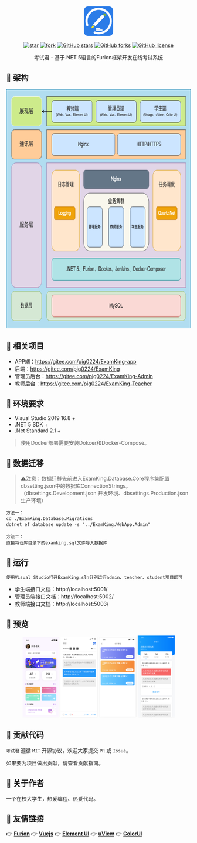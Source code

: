 <p></p>
<p></p>

<p align="center">
<img src="./imgs/logo.png" height="80"/>
</p>

<div align="center">

[![star](https://gitee.com/pig0224/ExamKing/badge/star.svg?theme=gvp)](https://gitee.com/pig0224/ExamKing/stargazers) 
[![fork](https://gitee.com/pig0224/ExamKing/badge/fork.svg?theme=gvp)](https://gitee.com/pig0224/ExamKing/members) 
[![GitHub stars](https://img.shields.io/github/stars/pig0224/ExamKing?logo=github)](https://github.com/pig0224/ExamKing/stargazers) 
[![GitHub forks](https://img.shields.io/github/forks/pig0224/ExamKing?logo=github)](https://github.com/pig0224/ExamKing/network) 
[![GitHub license](https://img.shields.io/github/license/pig0224/ExamKing)](https://github.com/pig0224/ExamKing/blob/master/LICENSE) 

</div>

<div align="center">

考试君 - 基于.NET 5语言的Furion框架开发在线考试系统

</div>

## 💐 架构

<p align="center">
<img src="./imgs/ExamKing-Diagram.png" height="650"/>
</p>

## 🍻 相关项目
- APP端：https://gitee.com/pig0224/ExamKing-app
- 后端：https://gitee.com/pig0224/ExamKing
- 管理员后台：https://gitee.com/pig0224/ExamKing-Admin
- 教师后台：https://gitee.com/pig0224/ExamKing-Teacher

## 🥗 环境要求

- Visual Studio 2019 16.8 +
- .NET 5 SDK +
- .Net Standard 2.1 +

> 使用Docker部署需要安装Dokcer和Docker-Compose。

## 🌭 数据迁移

> ⚠️注意：数据迁移先前进入ExamKing.Database.Core程序集配置dbsetting.json中的数据库ConnectionStrings。（dbsettings.Development.json 开发环境、dbsettings.Production.json 生产环境）

```shell
方法一：
cd ./ExamKing.Database.Migrations
dotnet ef database update -s "../ExamKing.WebApp.Admin"

方法二：
直接将仓库目录下的examking.sql文件导入数据库
```

## 🍿 运行
```shell
使用Visual Studio打开ExamKing.sln分别运行admin、teacher、student项目即可
```

- 学生端接口文档：http://localhost:5001/
- 管理员端接口文档：http://localhost:5002/
- 教师端接口文档：http://localhost:5003/

## 🍖 预览

<p align="center">
<img src="./imgs/1.png" width="20%"/>
<img src="./imgs/2.png" width="20%"/>
<img src="./imgs/3.png" width="20%"/>
<img src="./imgs/4.png" width="20%"/>
</p>

## 🍻 贡献代码

`考试君` 遵循 `MIT` 开源协议，欢迎大家提交 `PR` 或 `Issue`。

如果要为项目做出贡献，请查看贡献指南。

## 🍚 关于作者

一个在校大学生，热爱编程、热爱代码。

## 🧆 友情链接

👉 **[Furion](https://gitee.com/monksoul/Furion)** 
👉 **[Vuejs](https://cn.vuejs.org/)** 
👉 **[Element UI](https://element.eleme.cn/)** 
👉 **[uView](https://uviewui.com/)** 
👉 **[ColorUI](https://www.color-ui.com/)** 


